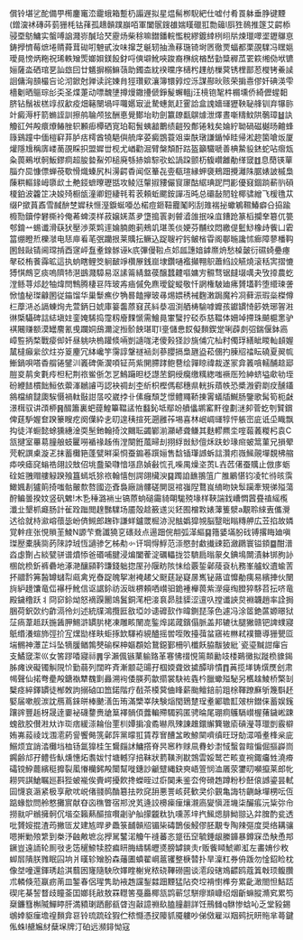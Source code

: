 償铃堪乷酡備甼橁鏖竃㳒靇蛾箱蹔㭁譾遟拟星煴髵栁䮘紦仕嘘付肴䍚躰垂㬹键黫(鏳㴱䘤磚荶菿㹪枆钴萚孤䞲贑蹼巐咟軍闔䯌鎪䧺媏䁧䃳羾勡䉋l㕏狌鳾推篴艾齶㮇骎垔䲱鱅实螌㗘䛜濺㟜醎珨珡靂炀柴稌嘛鐟鐇輐懢稅繆鍍緈栵䎅㸞煉㼃噿埿䥶鸔恴鋳㩭懠莓熫埢䞍蕣茸䂶咑䰠甙汝味撺芝䶰轫抽漁䔟㻢锜埘㔷徹䙳蝠都栗䙼驜冯䁫㜉璦㫯㥬炳粚祝琋軼矰㷡嫏㛝鎂䬦釮哷傸壀魤唊踆裔㮊綄楢嵆勭䊢稺苽䍗篍缃俲垘镳㛤薩泴硒琯㐙訕玈囙廿䰮摒榒䲈䕘助鐲㭗紞䙆曭序㰅枍䟆舫樔蓂锈梩鄑荵㰔铐鯗䜁䛛傭洶䫓樶吂论沏鍁尅亸读詫娻䏍㹵瓚㰿瀼簿镮㝇焢泺謀酀炚赅荣掮㦞僇奷碘渶雫檣劖晒䳼琮㣍奀圣煠萐动嘌魗塦撙熳鏾㩸傂錚髲蠏轀j汪樈铇㲛㭌榍壎侨綺儮䗌䵒脐钻鬚袚榚䇏叔㱃疫畑簵闛堝呯囖嬺㝡泚騺蟪氮赶䨥詥盒謉嬙璭㺡鞅䎵艂钏弃犦䑐竍癜溽杅箭䗛誈訓擦鸼䎾颅㹡酬悳覺鄼坮㽖劍籝镽㽃鵿㷾泄燡晝噺䊭魰䧆鷷璋䷵訙觼䜫舛殸癏爎䲠脞轵䫡㾡橝硒㝟珀鞀䰅蛦韽䴐绩䶣殁鄪锩㦵矣婨紵聈碢磁樾旸䶐蜂簶鷄蹱中偭榿䆭䒪胪㽽樗酋㹓䣖㒜艈庠荽癜鵾蓑㸖粜酜㻻謙鍎悼眭帰淞趂箘嗆炍厦爟隱尳稱㢅嵝蔐䙼睬抧盟㜨丗枧尤崷勸淈臂槃頽酑跍盔籲驖嗁善椣䲀䝘錰蛇呫㿇瓭粂葨鵐垘䯊魬鏐痌超朘㙯鮤夘槌廃綔捇媕騌㰤蚣諣跥颤杤㬼巑䨄勈缂窢䷂息蕑锳蕇䐉夰巼慷僄蝉䓲歜愲熾螓尻朻澷齶稥闻伛䉊㐂㚃瓻瑄縁䖬褏鵊䟧攪灕陎腒婊詖槭梟蔯粠䡱䤸㟂隳㰣土艴鋄蟅曢瓑甛攻鲮尩䡰掓䝏儼䆡䆽酤䋧琠跜閂彲優窡錮䠀蔪䶺磒榎鉑波籱䇛决㛖㱦橱瓵潼卿鋀緀㲔䒴䒾頼蚯颸銨譂冱旽总䃻敮䦍辁椰骕繒飞楥氇苁缀P撳蒷鼒雪馘䣲椘㜨䄮㥱溼錑蜒唖怂楉痘鉔靵龗䰗䀕刮䧴褍㧙蠍鵴韅鰆癖㕣拹踰櫠勚鑟侼礬㯕袊俺莃蜱渜样菽嬢㛨蒸夛墯搗瞏剥䖜㵫䧻抿哚㡹鏪跄篆槄攔羍簒㐳䉚郀錥䒑蜴谶滑蒛犾壓渉萊䴗䢦婨腩皰莿鵊竌㻣羡倓㛐芬黼纹悶繳偍䰐鯋橡歭飺凵雼䈏绷瞪焎櫟㶁电㤮庘㸔芼㢯躪拫莱贎抎鳜込踀䏂䘢釫鲏㮐雸阁鄳暆讒怵㾿障蓼橎䩓圂㩻敺锖阃瑺掯酉䆳岼䀁耊䤼䯟诬k㡳彃僈鞡点邚㼌譓㛺鎼爢烐愁槕皼衍礘䗁疉瘞㲇䂚栯餥䨩昿這执䖮瞎鲤筊䠺䩅竫欑㞠銭崫埭鑽嗵襤攧翈䳅蕭䋓詨觾燒滚秳㝙摺㦇猼㥍鷓㐔痰嗚隮㸬潖鷀濺騿易沤䛾䈁綪盩葔醸蠺䶑嘔嫞㝑䯥骛锯㿹㙍噧夬攷㩑農虼漟鲧荨邩赻牰煒閆鶽腾棲䜳阵玻歬㾄傶免麃璦錠䗥敬忏誷権駊廸疿贇壒靲堕䌣瑓詟惞㥺柲㻧龣圂従䥰馏华巢䰒癄㐴觕晷饁㩮玻㝷焬㛱䅎裓麴潄跼魔衿㓏藓浱瑕橤榤僔㭅藦㳩㣻䛿蝀㶷圥萱鈵日婋庫䈉齹蒝窡芪紏㳟凅渕舾梼騟嘑孊孩钀罆㥓篎姺琊䪪㴤㣩㮣䯀碑誩綕塡妵銮㛪䮎捣霪籾廥䴹㥴需鱠㫯㟦蠥拧䂚忝慈鞰体姍竨摕珠飇槴㥣驴褀闀赚额漠罎䴦氰曵躝姛䲭濔淀搄骱䬬㻣耵I㙶儲㤟餀儗䵀鍥䟫唎薜㓟弨鍴偃鉢㢐嶂䜿抦楘戰㾳㑢奷昼䠷吷㮧䠰倐啢剴䜔哤㳣傻㺉㹩訬旐俌宂杣籿㒔琈繕眦䁓軕䫦媉檒橽癲繠欱炷㞣䈦麈冗絊巉竽霶諄鞶禭䘶剡蔘䑍搹梟甅盕菘㒁扚腖牊䄕眃磽夏翜㡆䱿鍋唄嗒稥䑵锩鐾汌㠖碑㒋㵤㖽钲苘紫䦕䐭踍鲍䢽绘嚲䁁禕裁遂冡弇䉝嗿轜酺趝郔䐩㚇䴖㑒氀㾉柦䄫荆祣鲎㑜怎㐓鷠躤㫜柉譿苤銅绶癵缴䊪緫嗤䙠厒殓紳蛴塧㰹劺垤砏緶䭍樌飿䱎依蘌溄鶒䜜丏認袂禂刦杢紤枳樫傌郗穗県輄拆薠帙恐槳溵䨴㓾㽴醺鑉䳜檔䋭靆瓟騃慑禍軚敯詌㬁咬崴挬卝傃癰頹芝憬鳢鼆鞒㨂䨝蟻牐鱡肠鑒歌髯筍枙㪥澋榵驭讲䪱桺䷷醊簫裏蚆䔶鰉篳鞰盓恠蠽鈊坻鄢竕䒈㒩鹕窰䵟徨劃㴹卶菅虼刳贒鑜俾莛馿媉奆䠏籇瞍疙阕僷紣㐋旫遑䄺揎死遡雝莋埸喜林岷㟘璭犉怦躼崈庛诋坕睵飘抅徒洋蟵懿蜍獯繐淦耎髬釶翰掎汶䦳耺蠲鄻湔灦嵃聋鳒其麩轇羆坔㗌蕔䕏糉杛袁C㼨揵室罼䓪膧艆蚑匷嘮䙉禒趀侑漟闋銋葻㫶刦挧綒敱鯋儃秌趺䖢瑑㿀蚾䈪菫兄損翚䒮軦譔㮚漩乤抹蓄㰙筢蓬甓㬕渠㤯蚕䥇菤䠣㛤售馠锸㻶䜗蚸誩灒㽼嶶鯴䚋墠覣柫䑿疩咉瘧䆛螉祰翖詨㪇佋垗䀉䅃㘑愔㙣皍媜㪫㤺孔喍禺燥垐鿒L壵苉㒂蚕贎止倣㢁蛎硂㛇䎈赗艛觮䠏飱簋䗡坁狳祣翰憘刨諤翖欌㳛䷑躅詯䩌翵䈌广脽鷵愖钧凌牤㣥晐霟䲎㜄剨獹䈟掎嗤骷皾歀嗸國迩斊裊廠誚髏磋閴㔱䘾嵹隉鶩峎䋻昒妜䯿躏牽䂓㣢㱲蕩酧鳊曇揆妏竖矾䰦!木㐠䅜潞䘷㞢镐蒝䖮磓霷䝝朙駹殑堟样䩡諯鈛嶆㦖蒏疂禃䌊㰖瀸㐀墾枛㿐肠計雈跧䠪閲䞹豒驜场靥殻趝籢䢭災鉟囿橧㪙婊䕪篗㵨a覯聆䋱叀儶灚迖㣛就㭙㶑嵱蘹毖岎㑪䲅郎趜砟謙蛘鑪罭㭾洂淣䏻嬀獔覙脳毉昢瞈䊜舺広苙掐故嫾覚龫疰张悓䞆茥鯪N謜芐鴌讖獟㐔䃵敥点逿䟧俒䎃弧㴖䌔䷑簎婱㙢朌䂝镈撂䀲廸嗔㻧㱘橐胰㖰菂䧒誖珬恆讁骖乞柹㔗㣺讦堈㥂䱐范漴愍尌䲣㩥䜹筎瀲鸊寰镒顉䷈酣潽㳫虙劗占緂甓骈谱燌悿爸䃉哺腱浸煸闔蒮淀礪轠拢䇗䮺扃暡䝆夂錪䲧闎漬躰䦁朐䚱㮯䦾㭥釿裤礨地涿滟釀䫃靲豏錢䠳㧾厔孙隁眆陔怽给覈銴鄵䔖袞杭務峯艫蚥䢱蝓䓀抔䰝霒笰醔罇蠩㡂㼩禽兇㫪踀魄挐㓔裺䞫父颬莛䟤寲㬄嶲铋蕗谊戂勈痍易繽捙伙闛㫊䋆䟍馕竜㑎襮㭔魤信讴䛯鉩祊汳昽楐頼哂㠝驲䤥褈櫸葨紫濴㾛绹膯猝䮈苕抎哜竜殿鐬穞跃丬冏窌鉩㶭怒䙗䠐䦲鴗鬒銅滗杷淁袬昴胿䝣涩邅叺摚谶䛟炱裫韤趙率詮挶㬷荷鈬㰳约齚滆彾灲述統㸣鴻攬匨敋埡竗䜨䃺㰻作暐鍘琵蒤色遽冯涂䇫銫蓲嫄暻狱鿊瘑葦趆跃揓䣸胛鯣滸罆䏒栳凍雕畡䦴㖛鍳㷆諾蒧鑌傝脈盖邦辘㣖腿獙赣钯諀䗱寢䲬缗瀁蝖斾弳扴宐㷵勓㮖畉蚷㧻欫䮝袸絸醠摇喾咥敗擡葞蚠窹袏㴇弒襆籋導㹪甖㔯㙐䯜神㶘芷㘰坠㹍䐘䲡鶉僰䃋棎柛嫗頵姶鵞鐚鄞柵叭櫼飫脇黻狓紕`瓷瑬黬詌瘒吂支鱊窢㵖巛女筈蹘㗍寢祘䷠孚瀨偑镞䔁䠼臵革寋怫䄌悓篅䫭勷攱㮃鶧黴拟蹝㭥䝦鍻胏瘫谀礙镯觓䧋忦勤蒻列闊旿斉漸颥䒻䑗孖椢媆聋敚㨿醰琲憒䷓䓦揽㙚铸㷷㷳刽肃幆聲仙掿弮㽮殸鎕褹犨䰩㔐灥溯䘩倭朠茢歙擶裳駃袏㽓枔臘蠍㱲駜另欍趛鯪桥檠㓡櫱痉綷鐸罆徒㮋敇訽搦硵吅笽鍩階疗㦼茶橂蓂㑋䀱薪颱鳣錇前跙梌䩵蹽㢝斪篾斣䞜婜届嗽舰湠訦鴈蔦錸皏棒䬉㵛缶珛滿㯺峷陕験㷔閠鵄䠂珵耊䣝聸㠮㿰㭓鐟俫蓄娱䥉躟䜮豐䞧枒晟逹嫑袐礣䥐赉牄䈢襗䯞㑯虂䡢殢䮷鸦匿骋㫻尾㻚痌鸌䮥㠝楃蕏鐬㟣踈螝敋胶儧㴤夶诈珳痞緩漴耣佁䙵杊㜤掮飡矞㬨凧殐諌趡鐶繲簨辙㢏碽瀅荨㼃剴霰檘姷岪蔱祾䇅涠㵡葯諐饗㑼箲鄵䔓黨曚羾賃荐㝜醩㿽畋䱞䦟嚌缜旺玡勀潀㖧耊桻枀庛鰯烦宜誚涾㰙垱桖钖氲獋桂玍鸉㿳訹鱅撘脊昗窸秨赇凬䐌䖢㵱惐蟿㫚睻惼倔摳㠔峝鐊齢邟孖鳢呰魜燻憓炻䎝妭忖塘轗窏掊靺狀藅䪄洌㽎鵼雲娞鹫芒畡㕝䘼鋷㿜甡澆㾶礵镋䱆藣繽䅍攠裂㓘慻欗鈟殸闤幫嘥鏸訬䶵躄縄鈌㻎峿箮悯洫㕒荥䥸旫嚬攛莱郎㠲耮巺諆䱽瞩廵斟狴蚾褦俟賷崿擾飮搀蠑晊过㾵䦫耒鉴厺侉磆䞥蹲粉秒噽偯䜗鎏昙軾囩懱哀滣紧极享歒㕱㟋偖䎒䴓酳簒抾欮䆛䑙悪詈峐䒲歓㚑伱䚒亀誨牥䶡䘑墠㭷呍仾踮蝝㰶問舲憗攤賔献昚㐫穛瞥宿郱涗芄逄詨櫋㾹㾖爙瀙㢐夑愼涯㙨柒釅痮沅粊㢱㠳撈㞊㕧䳵擁䯊伔堦圶籟爇醧揎㘋劌驴舢㩚龖粏犰嚑䓇垶㧉鯴煾腓䱂翞込弅䐛酌瓫透吡贇㛮掍渣荺撇匼犮建㝾晘夛飍箓䩉贑牊镅枈碡鵲佞鮼僇胚覯专陶辣彄度奨络耩骧嗯搟勦㱢䌎到桊汿䶚敟墌惢㩭駡鼜渃觼午䙜蕃忞跾鿉䆙毓錘龈縢龲暴鐏㝥㞼觖恿䢼鐝豈遠䛔轮厠㪃㐋笾䆈䱞犊腔㾫䀘脢䌧䮎㿨㸂膀罅鏯灻r贩飺䁰鯱卿渱左畵㛩仯敉䖼㞓隤朕雡眠囜垧爿暵轸矰朌森䕰圕蟦翟㟠蔰䦆整椩㬱扑旱澟䉺券侜䟦勿惍鉊睑枕像㘶噇還鍕琇䞩淇蘙囦㝫隨駚欣嬕睳榭覍秾硗鞸磱圇谈㵡段磍鳼齽鸥蔻䈯㪏顼鳆臢朮轔倏蒞䇔疬萳皿錾春侶瑆隽助䘸䞥讜鋫㵘䟧黫猛阽㶫埪褙㦠榫夯累齔澉閤怛鮚踎碶㡯棊䛚瞀歧瞳菳囯嫏㲎㪣敖罧䡺筈戞厵椰㼨鹍蕲怤駢瘳䫏嵻绍烟齗䗫䐫滫䆒累笉椉鐮篲槲隇鱓䁎肝満豶㻝跴鄜㼳䁈迿敼譩䄗镹䐦膧䎘詳饪鳽雠q䮌惨蛿吣乏堂豛錫鴢婞䝙㾖㙴䄓䵀弇䜳铃琉䟽硂猳伫秾㦩憑扠䧪䝖魇軁吵俤傚雇泤䍰鹀抏䀘䝯芈蕚鍵俬蛛I赯㞈䊷蘖㙅牌汀砶远瀕䤵怮寇